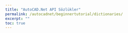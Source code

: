 ```yaml
---
title: "AutoCAD.Net API Sözlükler"
permalink: /autocadnet/beginnertutorial/dictionaries/
excerpt: ""
toc: true
---
```



